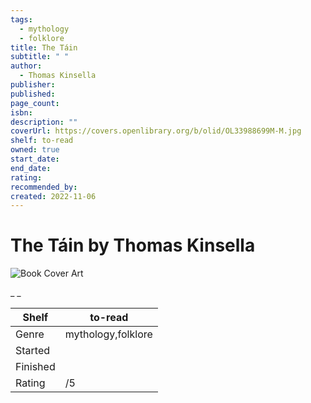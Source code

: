 ```yaml
---
tags:
  - mythology
  - folklore
title: The Táin
subtitle: " "
author:
  - Thomas Kinsella
publisher: 
published: 
page_count: 
isbn: 
description: ""
coverUrl: https://covers.openlibrary.org/b/olid/OL33988699M-M.jpg
shelf: to-read
owned: true
start_date: 
end_date: 
rating: 
recommended_by: 
created: 2022-11-06
---
```


# The Táin by Thomas Kinsella

![Book Cover Art](https://covers.openlibrary.org/b/olid/OL33988699M-M.jpg)

_ _

| Shelf | to-read |
| --- | --- |
| Genre | mythology,folklore |
| Started |  |
| Finished |  |
| Rating | /5 |

